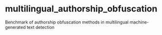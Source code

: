 # multilingual_authorship_obfuscation
Benchmark of authorship obfuscation methods in multilingual machine-generated text detection
